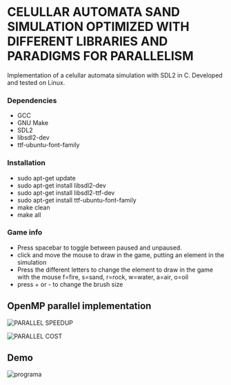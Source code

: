 # CELULLAR AUTOMATA SAND SIMULATION OPTIMIZED WITH DIFFERENT LIBRARIES AND PARADIGMS FOR PARALLELISM 
Implementation of a  celullar automata simulation with SDL2 in C. Developed and tested on Linux.

### Dependencies
* GCC
* GNU Make
* SDL2
* libsdl2-dev
* ttf-ubuntu-font-family

### Installation
- sudo apt-get update
- sudo apt-get install libsdl2-dev
- sudo apt-get install libsdl2-ttf-dev
- sudo apt-get install ttf-ubuntu-font-family
- make clean
- make all

### Game info
* Press spacebar to toggle between paused and unpaused.
* click and move the mouse to draw  in the game, putting an element in the simulation
* Press the different letters to change the element to draw in the game with the mouse f=fire, s=sand, r=rock, w=water, a=air, o=oil
* press + or - to change the brush size

## OpenMP parallel implementation

![PARALLEL SPEEDUP](https://user-images.githubusercontent.com/80784724/143155717-ba5ceb6b-340f-4b94-a1ce-940d7e506cdf.jpg)

![PARALLEL COST](https://user-images.githubusercontent.com/80784724/143155731-2fa46800-c5c5-44af-8cf8-aa3f68737970.jpg)


## Demo

![programa](https://user-images.githubusercontent.com/80784724/143155782-f1c3a149-0b24-4153-846e-80c2f92ceefd.jpg)


